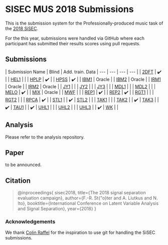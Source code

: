 # SISEC MUS 2018 Submissions

This is the submission system for the Professionally-produced music task of the [2018 SiSEC](https://sisec.inria.fr/2018-professionally-produced-music-recordings/).

For the this year, submissions were handled via GitHub where each participant has submitted their results scores using pull requests.

## Submissions

| Submission Name | Blind | Add. train. Data
| --- | --- | --- | --- |
| [2DFT](submissions/2DFT/description.md) | :heavy_check_mark: |
| [HEL1](submissions/HEL1/description.md) | |
| [HPLP](submissions/HPLP/description.md) | :heavy_check_mark: |
| [HPSS](submissions/HPSS/description.md) | :heavy_check_mark: |
| [IBM1](submissions/IBM1/description.md) | Oracle |
| [IBM2](submissions/IBM2/description.md) | Oracle |
| [IRM1](submissions/IRM1/description.md) | Oracle |
| [IRM2](submissions/IRM2/description.md) | Oracle |
| [JY1](submissions/JY1/description.md) | |
| [JY2](submissions/JY2/description.md) |  |
| [JY3](submissions/JY3/description.md) |  |
| [MDL1](submissions/MDL1/description.md) | |
| [MDL2](submissions/MDL2/description.md) | |
| [MELO](submissions/MELO/description.md) | :heavy_check_mark: |
| [MIX](submissions/MIX/description.md) | Oracle |
| [MWF](submissions/MWF/description.md) | |
| [REP1](submissions/REP1/description.md) | :heavy_check_mark: |
| [REP2](submissions/REP2/description.md) | :heavy_check_mark: |
| [RGT1](submissions/RGT1/description.md) | |
| [RGT2](submissions/RGT2/description.md) | |
| [RPCA](submissions/RPCA/description.md) | :heavy_check_mark: |
| [STL1](submissions/STL1/description.md) |  | :heavy_check_mark:
| [STL2](submissions/STL1/description.md) | |
| [TAK1](submissions/TAK1/description.md) | |
| [TAK2](submissions/TAK2/description.md) | | :heavy_check_mark:
| [TAK3](submissions/TAK3/description.md) | | :heavy_check_mark:
| [TAU1](submissions/TAU1/description.md) | | :heavy_check_mark:
| [UHL1](submissions/UHL1/description.md) | |
| [UHL2](submissions/UHL2/description.md) | |
| [UHL3](submissions/UHL3/description.md) | | :heavy_check_mark:
| [WK](submissions/WK/description.md) | |


## Analysis

Please refer to the analysis repository.

## Paper

to be announced.

## Citation

> @inproceedings{
  sisec2018,
  title={The 2018 signal separation evaluation campaign},
  author={F.-R. St{"o}ter and A. Liutkus and N. Ito},
  booktitle={International Conference on Latent Variable Analysis and Signal Separation},
  year={2018}
}

### Acknowledgements

We thank [Colin Raffel](http://colinraffel.com) for the inspiration to use git for handling the SiSEC submissions.
